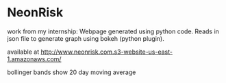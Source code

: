 # NeonRisk
work from my internship: Webpage generated using python code. Reads in json file to generate graph using bokeh (python plugin).

available at http://www.neonrisk.com.s3-website-us-east-1.amazonaws.com/

bollinger bands show 20 day moving average
